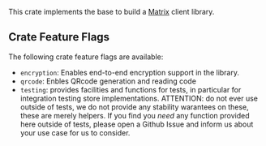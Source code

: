 This crate implements the base to build a [Matrix](https://matrix.org/) client
library.

## Crate Feature Flags

The following crate feature flags are available:

* `encryption`: Enables end-to-end encryption support in the library.
* `qrcode`: Enbles QRcode generation and reading code
* `testing`: provides facilities and functions for tests, in particular for integration testing store implementations. ATTENTION: do not ever use outside of tests, we do not provide any stability warantees on these, these are merely helpers. If you find you _need_ any function provided here outside of tests, please open a Github Issue and inform us about your use case for us to consider.